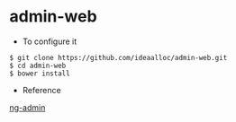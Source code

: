 # admin-web

* To configure it

```
$ git clone https://github.com/ideaalloc/admin-web.git
$ cd admin-web
$ bower install
```

* Reference

[ng-admin](https://github.com/marmelab/ng-admin.git)